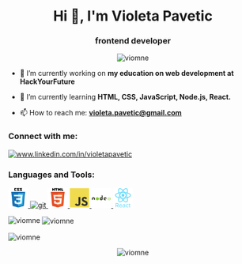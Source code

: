 <h1 align="center">Hi 👋, I'm Violeta Pavetic</h1>
<h3 align="center">frontend developer</h3>

<p align="center"> <img src="https://www.codewars.com/users/VioMNE/badges/micro" alt="viomne" /> </p>

- 🔭 I’m currently working on **my education on web development at HackYourFuture**

- 🌱 I’m currently learning **HTML, CSS, JavaScript, Node.js, React.**

- 📫 How to reach me: **violeta.pavetic@gmail.com**


<h3 align="left">Connect with me:</h3>
<p align="left">
<a href="https://linkedin.com/in/violetapavetic" target="blank"><img align="center" src="https://raw.githubusercontent.com/rahuldkjain/github-profile-readme-generator/master/src/images/icons/Social/linked-in-alt.svg" alt="www.linkedin.com/in/violetapavetic" height="30" width="40" /></a>
</p>

<h3 align="left">Languages and Tools:</h3>
<p align="left"> <a href="https://www.w3schools.com/css/" target="_blank" rel="noreferrer"> <img src="https://raw.githubusercontent.com/devicons/devicon/master/icons/css3/css3-original-wordmark.svg" alt="css3" width="40" height="40"/> </a> <a href="https://git-scm.com/" target="_blank" rel="noreferrer"> <img src="https://www.vectorlogo.zone/logos/git-scm/git-scm-icon.svg" alt="git" width="40" height="40"/> </a> <a href="https://www.w3.org/html/" target="_blank" rel="noreferrer"> <img src="https://raw.githubusercontent.com/devicons/devicon/master/icons/html5/html5-original-wordmark.svg" alt="html5" width="40" height="40"/> </a> <a href="https://developer.mozilla.org/en-US/docs/Web/JavaScript" target="_blank" rel="noreferrer"> <img src="https://raw.githubusercontent.com/devicons/devicon/master/icons/javascript/javascript-original.svg" alt="javascript" width="40" height="40"/> </a> <a href="https://nodejs.org" target="_blank" rel="noreferrer"> <img src="https://raw.githubusercontent.com/devicons/devicon/master/icons/nodejs/nodejs-original-wordmark.svg" alt="nodejs" width="40" height="40"/> </a> <a href="https://reactjs.org/" target="_blank" rel="noreferrer"> <img src="https://raw.githubusercontent.com/devicons/devicon/master/icons/react/react-original-wordmark.svg" alt="react" width="40" height="40"/> </a> </p>

<p><img align="left" src="https://github-readme-stats.vercel.app/api/top-langs?username=viomne&show_icons=true&locale=en&layout=compact" alt="viomne" /></p>

<p>&nbsp;<img align="center" src="https://github-readme-stats.vercel.app/api?username=viomne&show_icons=true&locale=en" alt="viomne" /></p>

<p><img align="center" src="https://github-readme-streak-stats.herokuapp.com/?user=viomne&" alt="viomne" /></p>

<p align="center"> <img src="https://komarev.com/ghpvc/?username=viomne&label=Profile%20views&color=0e75b6&style=flat" alt="viomne" alt="viomne" /> </p>

<!--
**VioMNE/VioMNE** is a ✨ _special_ ✨ repository because its `README.md` (this file) appears on your GitHub profile.

Here are some ideas to get you started:
- 👯 I’m looking to collaborate on ...
- 🤔 I’m looking for help with ...
- 💬 Ask me about ...
- 📫 How to reach me: ...
- 😄 Pronouns: ...
- ⚡ Fun fact: ...
-->
